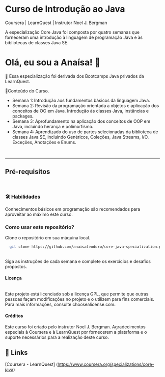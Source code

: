 # Curso de Introdução ao Java
Coursera | LearnQuest | Instrutor Noel J. Bergman


<p>A especialização Core Java foi composta por quatro semanas que forneceram uma introdução à linguagem de programação Java e às bibliotecas de classes Java SE.</p> 

# Olá, eu sou a Anaísa! 👋

🧠 Essa especialização foi derivada dos Bootcamps Java privados da LearnQuest.


🚀Conteúdo do Curso.
<br>
 - Semana 1: Introdução aos fundamentos básicos da linguagem Java.
 - Semana 2: Revisão da programação orientada a objetos e aplicação dos conceitos de OO em Java. Introdução às classes Java, instâncias e packages.
 - Semana 3: Aprofundamento na aplicação dos conceitos de OOP em Java, incluindo herança e polimorfismo. 
 - Semana 4: Aprendizado do uso de partes selecionadas da biblioteca de classes Java SE, incluindo Genéricos, Coleções, Java Streams, I/O, Exceções, Anotações e Enums.

<br>

---
## Pré-requisitos
<br>


### 🛠 Habilidades
Conhecimentos básicos em programação são recomendados para aproveitar ao máximo este curso.

### Como usar este repositório?

Clone o repositório em sua máquina local.

```bash
  git clone https://github.com/anaisateodoro/core-java-specialization.git 
```

<br>
    Siga as instruções de cada semana e complete os exercícios e desafios propostos.

#### Licença
<br>
Este projeto está licenciado sob a licença GPL, que permite que outras pessoas façam modificações no projeto e o utilizem para fins comerciais. Para mais informações, consulte choosealicense.com.

<br>

#### Créditos

Este curso foi criado pelo instrutor Noel J. Bergman. Agradecimentos especiais à Coursera e à LearnQuest por fornecerem a plataforma e o suporte necessários para a realização deste curso.

## 🔗 Links

[Coursera - LearnQuest] (https://www.coursera.org/specializations/core-java)

